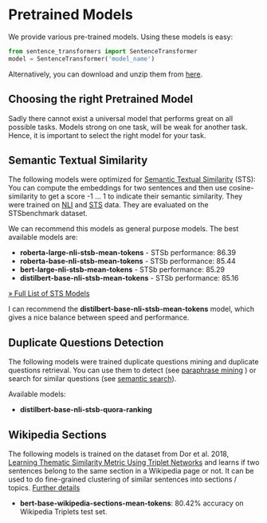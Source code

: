 # Pretrained Models

We provide various pre-trained models. Using these models is easy:

```python
from sentence_transformers import SentenceTransformer
model = SentenceTransformer('model_name')
```

Alternatively, you can download and unzip them from [here](https://public.ukp.informatik.tu-darmstadt.de/reimers/sentence-transformers/v0.2/).

## Choosing the right Pretrained Model
Sadly there cannot exist a universal model that performs great on all possible tasks. Models strong on one task, will be weak for another task. Hence, it is important to select the right model for your task.


## Semantic Textual Similarity
The following models were optimized for [Semantic Textual Similarity](usage/semantic_textual_similarity) (STS): You can compute the embeddings for two sentences and then use cosine-similarity to get a score -1 ... 1 to indicate their semantic similarity. They were trained on [NLI](pretrained-models/nli-models.md) and [STS](pretrained-models/sts-models.md) data. They are evaluated on the STSbenchmark dataset.

We can recommend this models as general purpose models. The best available models are:
- **roberta-large-nli-stsb-mean-tokens** - STSb performance: 86.39
- **roberta-base-nli-stsb-mean-tokens** - STSb performance: 85.44
- **bert-large-nli-stsb-mean-tokens** - STSb performance: 85.29
- **distilbert-base-nli-stsb-mean-tokens** - STSb performance:  85.16

[» Full List of STS Models](https://docs.google.com/spreadsheets/d/14QplCdTCDwEmTqrn1LH4yrbKvdogK4oQvYO1K1aPR5M/edit#gid=0)

I can recommend the **distilbert-base-nli-stsb-mean-tokens** model, which gives a nice balance between speed and performance.

## Duplicate Questions Detection

The following models were trained duplicate questions mining and duplicate questions retrieval. You can use them to detect (see [paraphrase mining](usage/paraphrase_mining) ) or search for similar questions (see [semantic search](usage/semantic_search)). 

Available models:
- **distilbert-base-nli-stsb-quora-ranking**


## Wikipedia Sections
The following models is trained on the dataset from Dor et al. 2018, [Learning Thematic Similarity Metric Using Triplet Networks](https://aclweb.org/anthology/P18-2009) and learns if two sentences belong to the same section in a Wikipedia page or not. It can be used to do fine-grained clustering of similar sentences into sections / topics. [Further details](pretrained-models/wikipedia-sections-models.md)    

- **bert-base-wikipedia-sections-mean-tokens**: 80.42% accuracy on Wikipedia Triplets test set.